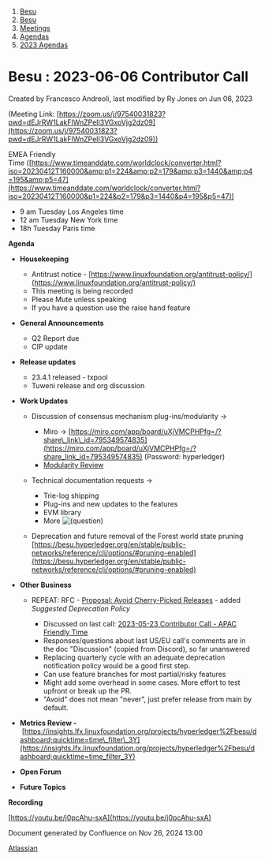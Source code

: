 1. [Besu](index.html)
2. [Besu](Besu_22151173.html)
3. [Meetings](Meetings_22153838.html)
4. [Agendas](Agendas_22153868.html)
5. [2023 Agendas](2023-Agendas_22155942.html)

# Besu : 2023-06-06 Contributor Call

Created by Francesco Andreoli, last modified by Ry Jones on Jun 06, 2023

(Meeting Link: ⁨[https://zoom.us/j/97540031823?pwd=dEJrRW1LakFlWnZPelI3VGxoVjg2dz09](https://zoom.us/j/97540031823?pwd=dEJrRW1LakFlWnZPelI3VGxoVjg2dz09))

EMEA Friendly Time ([https://www.timeanddate.com/worldclock/converter.html?iso=20230412T160000&amp;p1=224&amp;p2=179&amp;p3=1440&amp;p4=195&amp;p5=47](https://www.timeanddate.com/worldclock/converter.html?iso=20230412T160000&p1=224&p2=179&p3=1440&p4=195&p5=47))

- 9 am Tuesday Los Angeles time
- 12 am Tuesday New York time
- 18h Tuesday Paris time

**Agenda**

- **Housekeeping**
  
  - Antitrust notice - [https://www.linuxfoundation.org/antitrust-policy/](https://www.linuxfoundation.org/antitrust-policy/)
  - This meeting is being recorded
  - Please Mute unless speaking
  - If you have a question use the raise hand feature
- **General Announcements**
  
  - Q2 Report due
  - CIP update
- **Release updates**
  
  - 23.4.1 released - txpool
  - Tuweni release and org discussion
- **Work Updates**
  
  - Discussion of consensus mechanism plug-ins/modularity →
    
    - Miro → [https://miro.com/app/board/uXjVMCPHPfg=/?share\_link\_id=795349574835](https://miro.com/app/board/uXjVMCPHPfg=/?share_link_id=795349574835) (Password: hyperledger)
    - [Modularity Review](Modularity-Implementation-Approach_22155496.html)
  - Technical documentation requests → 
    
    - Trie-log shipping
    - Plug-ins and new updates to the features
    - EVM library
    - More ![(question)](images/icons/emoticons/help_16.png)
  - Deprecation and future removal of the Forest world state pruning [https://besu.hyperledger.org/en/stable/public-networks/reference/cli/options/#pruning-enabled](https://besu.hyperledger.org/en/stable/public-networks/reference/cli/options/#pruning-enabled)
- **Other Business**
  
  - REPEAT: RFC - [Proposal: Avoid Cherry-Picked Releases](https://lf-hyperledger.atlassian.net/wiki/display/BESU/Proposal%3A+Avoid+Cherry+Picked+Releases) - added *Suggested Deprecation Policy*
    
    - Discussed on last call: [2023-05-23 Contributor Call - APAC Friendly Time](2023-05-23-Contributor-Call---APAC-Friendly-Time_22156208.html)
    - Responses/questions about last US/EU call's comments are in the doc "Discussion" (copied from Discord), so far unanswered
    - Replacing quarterly cycle with an adequate deprecation notification policy would be a good first step.
    - Can use feature branches for most partial/risky features
    - Might add some overhead in some cases. More effort to test upfront or break up the PR.
    - "Avoid" does not mean "never", just prefer release from main by default.
- **Metrics Review -** [https://insights.lfx.linuxfoundation.org/projects/hyperledger%2Fbesu/dashboard;quicktime=time\_filter\_3Y](https://insights.lfx.linuxfoundation.org/projects/hyperledger%2Fbesu/dashboard;quicktime=time_filter_3Y)
- **Open Forum**
- **Future Topics**

**Recording**

[https://youtu.be/j0pcAhu-sxA](https://youtu.be/j0pcAhu-sxA)

Document generated by Confluence on Nov 26, 2024 13:00

[Atlassian](http://www.atlassian.com/)
